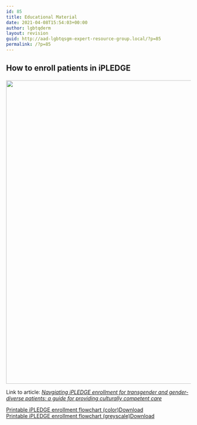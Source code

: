 ```yaml
---
id: 85
title: Educational Material
date: 2021-04-08T15:54:03+00:00
author: lgbtqderm
layout: revision
guid: http://aad-lgbtqsgm-expert-resource-group.local/?p=85
permalink: /?p=85
---
```

## How to enroll patients in iPLEDGE<figure class="wp-block-image size-large">

<img loading="lazy" width="1024" height="826" src="http://aad-lgbtqsgm-expert-resource-group.local/wp-content/uploads/2021/04/Figure-1-iPLEDGE-enrollment-categories-flowchart-1024x826.png" alt="" class="wp-image-45" srcset="http://aad-lgbtqsgm-expert-resource-group.local/wp-content/uploads/2021/04/Figure-1-iPLEDGE-enrollment-categories-flowchart-1024x826.png 1024w, http://aad-lgbtqsgm-expert-resource-group.local/wp-content/uploads/2021/04/Figure-1-iPLEDGE-enrollment-categories-flowchart-300x242.png 300w, http://aad-lgbtqsgm-expert-resource-group.local/wp-content/uploads/2021/04/Figure-1-iPLEDGE-enrollment-categories-flowchart-768x619.png 768w, http://aad-lgbtqsgm-expert-resource-group.local/wp-content/uploads/2021/04/Figure-1-iPLEDGE-enrollment-categories-flowchart-1536x1239.png 1536w, http://aad-lgbtqsgm-expert-resource-group.local/wp-content/uploads/2021/04/Figure-1-iPLEDGE-enrollment-categories-flowchart-2048x1652.png 2048w, http://aad-lgbtqsgm-expert-resource-group.local/wp-content/uploads/2021/04/Figure-1-iPLEDGE-enrollment-categories-flowchart-1600x1290.png 1600w" sizes="(max-width: 1024px) 100vw, 1024px" /> </figure> 

Link to article: _<a rel="noreferrer noopener" href="https://authors.elsevier.com/a/1cnqBhQtRMIjy" target="_blank">Navgiating iPLEDGE enrollment for transgender and gender-diverse patients: a guide for providing culturally competent care</a>_

<div class="wp-block-file">
  <a href="http://aad-lgbtqsgm-expert-resource-group.local/wp-content/uploads/2021/04/Figure-1-iPLEDGE-enrollment-categories-flowchart.pdf">Printable iPLEDGE enrollment flowchart (color)</a><a href="http://aad-lgbtqsgm-expert-resource-group.local/wp-content/uploads/2021/04/Figure-1-iPLEDGE-enrollment-categories-flowchart.pdf" class="wp-block-file__button" download>Download</a>
</div>

<div class="wp-block-file">
  <a href="http://aad-lgbtqsgm-expert-resource-group.local/wp-content/uploads/2021/04/Figure-1-iPLEDGE-enrollment-categories-flowchart_grayscale.png">Printable iPLEDGE enrollment flowchart (greyscale)</a><a href="http://aad-lgbtqsgm-expert-resource-group.local/wp-content/uploads/2021/04/Figure-1-iPLEDGE-enrollment-categories-flowchart_grayscale.png" class="wp-block-file__button" download>Download</a>
</div>
